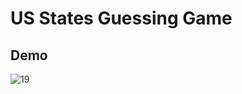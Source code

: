 # US States Guessing Game
## Demo
![19](https://github.com/user-attachments/assets/88a6e586-c9f9-4deb-9dc8-4b9fb78104e7)
